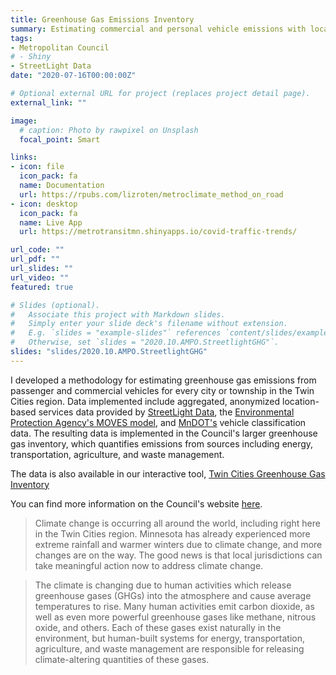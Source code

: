 ```yaml
---
title: Greenhouse Gas Emissions Inventory
summary: Estimating commercial and personal vehicle emissions with location-based services data
tags:
- Metropolitan Council
# - Shiny
- StreetLight Data
date: "2020-07-16T00:00:00Z"

# Optional external URL for project (replaces project detail page).
external_link: ""

image:
  # caption: Photo by rawpixel on Unsplash
  focal_point: Smart

links:
- icon: file
  icon_pack: fa
  name: Documentation
  url: https://rpubs.com/lizroten/metroclimate_method_on_road
- icon: desktop
  icon_pack: fa
  name: Live App
  url: https://metrotransitmn.shinyapps.io/covid-traffic-trends/

url_code: ""
url_pdf: ""
url_slides: ""
url_video: ""
featured: true

# Slides (optional).
#   Associate this project with Markdown slides.
#   Simply enter your slide deck's filename without extension.
#   E.g. `slides = "example-slides"` references `content/slides/example-slides.md`.
#   Otherwise, set `slides = "2020.10.AMPO.StreetlightGHG"`.
slides: "slides/2020.10.AMPO.StreetlightGHG"
---
```



I developed a methodology for estimating greenhouse gas emissions from passenger and commercial vehicles for every city or township in the Twin Cities region. Data implemented include aggregated, anonymized location-based services data provided by [StreetLight Data](https://www.streetlightdata.com/), the [Environmental Protection Agency's MOVES model](https://www.epa.gov/moves), and [MnDOT's](https://www.dot.state.mn.us/traffic/data/) vehicle classification data. The resulting data is implemented in the Council's larger greenhouse gas inventory, which quantifies emissions from sources including energy, transportation, agriculture, and waste management.  

The data is also available in our interactive tool, [Twin Cities Greenhouse Gas Inventory](https://metrotransitmn.shinyapps.io/ghg_tool/)


You can find more information on the Council's website [here](https://metrocouncil.org/tcghginventory.aspx).

> Climate change is occurring all around the world, including right here in the Twin Cities region. Minnesota has already experienced more extreme rainfall and warmer winters due to climate change, and more changes are on the way. The good news is that local jurisdictions can take meaningful action now to address climate change. 
 
> The climate is changing due to human activities which release greenhouse gases (GHGs) into the atmosphere and cause average temperatures to rise. Many human activities emit carbon dioxide, as well as even more powerful greenhouse gases like methane, nitrous oxide, and others. Each of these gases exist naturally in the environment, but human-built systems for energy, transportation, agriculture, and waste management are responsible for releasing climate-altering quantities of these gases. 
